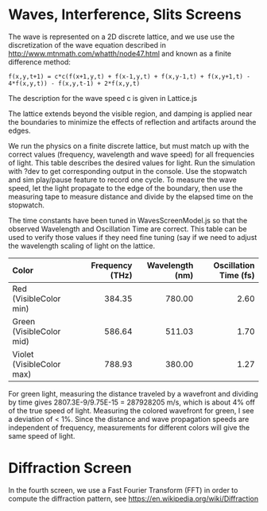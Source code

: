 # Waves, Interference, Slits Screens
The wave is represented on a 2D discrete lattice, and we use use the discretization of the wave equation described in
http://www.mtnmath.com/whatth/node47.html and known as a finite difference method:

```
f(x,y,t+1) = c*c(f(x+1,y,t) + f(x-1,y,t) + f(x,y-1,t) + f(x,y+1,t) - 4*f(x,y,t)) - f(x,y,t-1) + 2*f(x,y,t)
```
The description for the wave speed c is given in Lattice.js

The lattice extends beyond the visible region, and damping is applied near the boundaries to minimize the effects of
reflection and artifacts around the edges.

We run the physics on a finite discrete lattice, but must match up with the correct values (frequency, wavelength and
wave speed) for all frequencies of light.  This table describes the desired values for light.  Run the simulation with
?dev to get corresponding output in the console.  Use the stopwatch and sim play/pause feature to record one cycle.  To
measure the wave speed, let the light propagate to the edge of the boundary, then use the measuring tape to measure distance
and divide by the elapsed time on the stopwatch.

The time constants have been tuned in WavesScreenModel.js so that the observed Wavelength and Oscillation Time are correct.
This table can be used to verify those values if they need fine tuning (say if we need to adjust the wavelength scaling
of light on the lattice.

| Color | Frequency (THz) | Wavelength (nm) | Oscillation Time (fs) |
| :--- | ---: | ---: | ---: |
| Red (VisibleColor min) | 384.35 | 780.00 | 2.60 |
| Green (VisibleColor mid) | 586.64 | 511.03 | 1.70 |
| Violet (VisibleColor max) | 788.93 | 380.00 | 1.27 |

For green light, measuring the distance traveled by a wavefront and dividing by time gives 2807.3E-9/9.75E-15 = 287928205 m/s,
which is about 4% off of the true speed of light.  Measuring the colored wavefront for green, I see a deviation of < 1%.
Since the distance and wave propagation speeds are independent of frequency, measurements for different colors will
give the same speed of light.

# Diffraction Screen
In the fourth screen, we use a Fast Fourier Transform (FFT) in order to compute the diffraction pattern, see
https://en.wikipedia.org/wiki/Diffraction